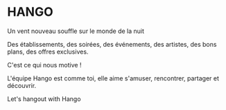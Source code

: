 # HANGO

Un vent nouveau souffle sur le monde de la nuit

Des établissements, des soirées, des événements, des artistes, des bons plans, des offres exclusives.

C'est ce qui nous motive !



L'équipe Hango est comme toi, elle aime s'amuser, rencontrer, partager et découvrir.



Let's hangout with Hango